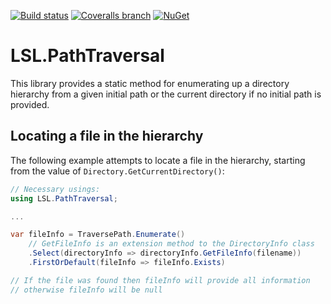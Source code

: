[![Build status](https://img.shields.io/appveyor/ci/alunacjones/lsl-pathtraversal.svg)](https://ci.appveyor.com/project/alunacjones/lsl-pathtraversal)
[![Coveralls branch](https://img.shields.io/coverallsCoverage/github/alunacjones/LSL.PathTraversal)](https://coveralls.io/github/alunacjones/LSL.PathTraversal)
[![NuGet](https://img.shields.io/nuget/v/LSL.PathTraversal.svg)](https://www.nuget.org/packages/LSL.PathTraversal/)

# LSL.PathTraversal

This library provides a static method for enumerating up a directory hierarchy from a given initial path
or the current directory if no initial path is provided.

## Locating a file in the hierarchy

The following example attempts to locate a file in the hierarchy, starting from 
the value of `Directory.GetCurrentDirectory()`:

```csharp
// Necessary usings:
using LSL.PathTraversal;

...

var fileInfo = TraversePath.Enumerate()
    // GetFileInfo is an extension method to the DirectoryInfo class
    .Select(directoryInfo => directoryInfo.GetFileInfo(filename))
    .FirstOrDefault(fileInfo => fileInfo.Exists)

// If the file was found then fileInfo will provide all information
// otherwise fileInfo will be null
```
<!-- HIDE -->
<!-- ## Further Documentation

More in-depth documentation can be found [here](https://alunacjones.github.io/LSL.PathTraversal/) -->
<!-- END:HIDE -->
